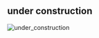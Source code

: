 ## under construction
![under_construction](https://user-images.githubusercontent.com/105831652/233440562-cc09359a-edc7-42f4-89b9-456c5334101a.jpeg)

